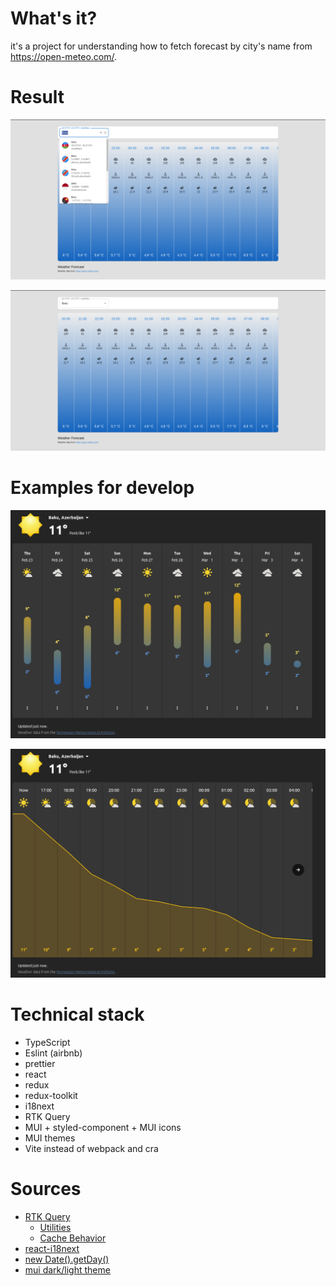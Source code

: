 # What's it?

it's a project for understanding how to fetch forecast by city's name from https://open-meteo.com/.

# Result
<p align="center">
  <img src="./docs/ui/city_search.png" alt="drawing"/>
</p>
<p align="center">
  <img src="./docs/ui/hours_ui.png" alt="drawing"/>
</p>

# Examples for develop

<p align="center">
  <img src="./docs/ui/days.png" alt="drawing"/>
</p>
<p align="center">
  <img src="./docs/ui/hours.png" alt="drawing"/>
</p>


# Technical stack

- TypeScript
- Eslint (airbnb)
- prettier
- react
- redux
- redux-toolkit
- i18next
- RTK Query
- MUI + styled-component + MUI icons
- MUI themes
- Vite instead of webpack and cra

# Sources
- [RTK Query](https://redux-toolkit.js.org/rtk-query/overview)
  - [Utilities](https://redux-toolkit.js.org/rtk-query/api/created-api/api-slice-utils)
  - [Cache Behavior](https://redux-toolkit.js.org/rtk-query/usage/cache-behavior)
- [react-i18next](https://react.i18next.com/getting-started)
- [new Date().getDay()](https://developer.mozilla.org/en-US/docs/Web/JavaScript/Reference/Global_Objects/Date/getDay)
- [mui dark/light theme](https://mui.com/material-ui/customization/dark-mode/)